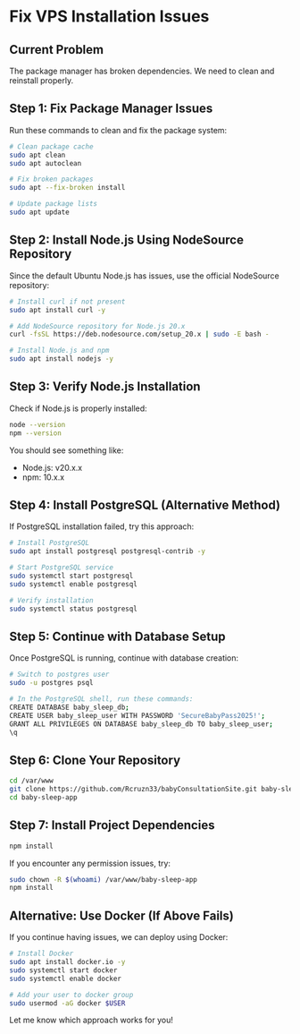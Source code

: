 # Fix VPS Installation Issues

## Current Problem
The package manager has broken dependencies. We need to clean and reinstall properly.

## Step 1: Fix Package Manager Issues
Run these commands to clean and fix the package system:

```bash
# Clean package cache
sudo apt clean
sudo apt autoclean

# Fix broken packages
sudo apt --fix-broken install

# Update package lists
sudo apt update
```

## Step 2: Install Node.js Using NodeSource Repository
Since the default Ubuntu Node.js has issues, use the official NodeSource repository:

```bash
# Install curl if not present
sudo apt install curl -y

# Add NodeSource repository for Node.js 20.x
curl -fsSL https://deb.nodesource.com/setup_20.x | sudo -E bash -

# Install Node.js and npm
sudo apt install nodejs -y
```

## Step 3: Verify Node.js Installation
Check if Node.js is properly installed:

```bash
node --version
npm --version
```

You should see something like:
- Node.js: v20.x.x
- npm: 10.x.x

## Step 4: Install PostgreSQL (Alternative Method)
If PostgreSQL installation failed, try this approach:

```bash
# Install PostgreSQL
sudo apt install postgresql postgresql-contrib -y

# Start PostgreSQL service
sudo systemctl start postgresql
sudo systemctl enable postgresql

# Verify installation
sudo systemctl status postgresql
```

## Step 5: Continue with Database Setup
Once PostgreSQL is running, continue with database creation:

```bash
# Switch to postgres user
sudo -u postgres psql

# In the PostgreSQL shell, run these commands:
CREATE DATABASE baby_sleep_db;
CREATE USER baby_sleep_user WITH PASSWORD 'SecureBabyPass2025!';
GRANT ALL PRIVILEGES ON DATABASE baby_sleep_db TO baby_sleep_user;
\q
```

## Step 6: Clone Your Repository
```bash
cd /var/www
git clone https://github.com/Rcruzn33/babyConsultationSite.git baby-sleep-app
cd baby-sleep-app
```

## Step 7: Install Project Dependencies
```bash
npm install
```

If you encounter any permission issues, try:
```bash
sudo chown -R $(whoami) /var/www/baby-sleep-app
npm install
```

## Alternative: Use Docker (If Above Fails)
If you continue having issues, we can deploy using Docker:

```bash
# Install Docker
sudo apt install docker.io -y
sudo systemctl start docker
sudo systemctl enable docker

# Add your user to docker group
sudo usermod -aG docker $USER
```

Let me know which approach works for you!